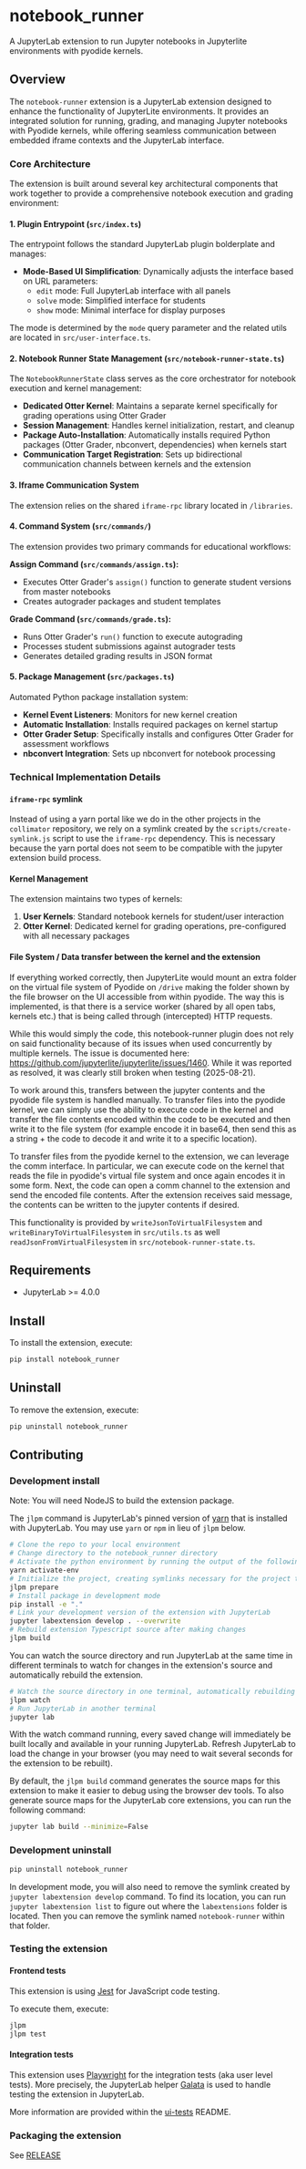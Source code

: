 # notebook_runner

A JupyterLab extension to run Jupyter notebooks in Jupyterlite environments with pyodide kernels.

## Overview

The `notebook-runner` extension is a JupyterLab extension designed to enhance the functionality of JupyterLite environments. It provides an integrated solution for running, grading, and managing Jupyter notebooks with Pyodide kernels, while offering seamless communication between embedded iframe contexts and the JupyterLab interface.

### Core Architecture

The extension is built around several key architectural components that work together to provide a comprehensive notebook execution and grading environment:

#### 1. Plugin Entrypoint (`src/index.ts`)

The entrypoint follows the standard JupyterLab plugin bolderplate and manages:

- **Mode-Based UI Simplification**: Dynamically adjusts the interface based on URL parameters:
  - `edit` mode: Full JupyterLab interface with all panels
  - `solve` mode: Simplified interface for students
  - `show` mode: Minimal interface for display purposes

The mode is determined by the `mode` query parameter and the related utils are located in `src/user-interface.ts`.

#### 2. Notebook Runner State Management (`src/notebook-runner-state.ts`)

The `NotebookRunnerState` class serves as the core orchestrator for notebook execution and kernel management:

- **Dedicated Otter Kernel**: Maintains a separate kernel specifically for grading operations using Otter Grader
- **Session Management**: Handles kernel initialization, restart, and cleanup
- **Package Auto-Installation**: Automatically installs required Python packages (Otter Grader, nbconvert, dependencies) when kernels start
- **Communication Target Registration**: Sets up bidirectional communication channels between kernels and the extension

#### 3. Iframe Communication System

The extension relies on the shared `iframe-rpc` library located in `/libraries`.

#### 4. Command System (`src/commands/`)

The extension provides two primary commands for educational workflows:

**Assign Command (`src/commands/assign.ts`):**

- Executes Otter Grader's `assign()` function to generate student versions from master notebooks
- Creates autograder packages and student templates

**Grade Command (`src/commands/grade.ts`):**

- Runs Otter Grader's `run()` function to execute autograding
- Processes student submissions against autograder tests
- Generates detailed grading results in JSON format

#### 5. Package Management (`src/packages.ts`)

Automated Python package installation system:

- **Kernel Event Listeners**: Monitors for new kernel creation
- **Automatic Installation**: Installs required packages on kernel startup
- **Otter Grader Setup**: Specifically installs and configures Otter Grader for assessment workflows
- **nbconvert Integration**: Sets up nbconvert for notebook processing

### Technical Implementation Details

#### `iframe-rpc` symlink

Instead of using a yarn portal like we do in the other projects in the `collimator` repository, we rely on a symlink created by the `scripts/create-symlink.js` script to use the `iframe-rpc` dependency.
This is necessary because the yarn portal does not seem to be compatible with the jupyter extension build process.

#### Kernel Management

The extension maintains two types of kernels:

1. **User Kernels**: Standard notebook kernels for student/user interaction
2. **Otter Kernel**: Dedicated kernel for grading operations, pre-configured with all necessary packages

#### File System / Data transfer between the kernel and the extension

If everything worked correctly, then JupyterLite would mount an extra folder on the virtual file system of Pyodide on `/drive` making the folder shown by the file browser on the UI accessible from within pyodide.
The way this is implemented, is that there is a service worker (shared by all open tabs, kernels etc.) that is being called through (intercepted) HTTP requests.

While this would simply the code, this notebook-runner plugin does not rely on said functionality because of its issues when used concurrently by multiple kernels. The issue is documented here: https://github.com/jupyterlite/jupyterlite/issues/1460. While it was reported as resolved, it was clearly still broken when testing (2025-08-21).

To work around this, transfers between the jupyter contents and the pyodide file system is handled manually.
To transfer files into the pyodide kernel, we can simply use the ability to execute code in the kernel and transfer the file contents encoded within the code to be executed and then write it to the file system (for example encode it in base64, then send this as a string + the code to decode it and write it to a specific location).

To transfer files from the pyodide kernel to the extension, we can leverage the comm interface. In particular, we can execute code on the kernel that reads the file in pyodide's virtual file system and once again encodes it in some form.
Next, the code can open a comm channel to the extension and send the encoded file contents. After the extension receives said message, the contents can be written to the jupyter contents if desired.

This functionality is provided by `writeJsonToVirtualFilesystem` and `writeBinaryToVirtualFilesystem` in `src/utils.ts` as well `readJsonFromVirtualFilesystem` in `src/notebook-runner-state.ts`.

## Requirements

- JupyterLab >= 4.0.0

## Install

To install the extension, execute:

```bash
pip install notebook_runner
```

## Uninstall

To remove the extension, execute:

```bash
pip uninstall notebook_runner
```

## Contributing

### Development install

Note: You will need NodeJS to build the extension package.

The `jlpm` command is JupyterLab's pinned version of
[yarn](https://yarnpkg.com/) that is installed with JupyterLab. You may use
`yarn` or `npm` in lieu of `jlpm` below.

```bash
# Clone the repo to your local environment
# Change directory to the notebook_runner directory
# Activate the python environment by running the output of the following command
yarn activate-env
# Initialize the project, creating symlinks necessary for the project to build
jlpm prepare
# Install package in development mode
pip install -e "."
# Link your development version of the extension with JupyterLab
jupyter labextension develop . --overwrite
# Rebuild extension Typescript source after making changes
jlpm build
```

You can watch the source directory and run JupyterLab at the same time in different terminals to watch for changes in the extension's source and automatically rebuild the extension.

```bash
# Watch the source directory in one terminal, automatically rebuilding when needed
jlpm watch
# Run JupyterLab in another terminal
jupyter lab
```

With the watch command running, every saved change will immediately be built locally and available in your running JupyterLab. Refresh JupyterLab to load the change in your browser (you may need to wait several seconds for the extension to be rebuilt).

By default, the `jlpm build` command generates the source maps for this extension to make it easier to debug using the browser dev tools. To also generate source maps for the JupyterLab core extensions, you can run the following command:

```bash
jupyter lab build --minimize=False
```

### Development uninstall

```bash
pip uninstall notebook_runner
```

In development mode, you will also need to remove the symlink created by `jupyter labextension develop`
command. To find its location, you can run `jupyter labextension list` to figure out where the `labextensions`
folder is located. Then you can remove the symlink named `notebook-runner` within that folder.

### Testing the extension

#### Frontend tests

This extension is using [Jest](https://jestjs.io/) for JavaScript code testing.

To execute them, execute:

```sh
jlpm
jlpm test
```

#### Integration tests

This extension uses [Playwright](https://playwright.dev/docs/intro) for the integration tests (aka user level tests).
More precisely, the JupyterLab helper [Galata](https://github.com/jupyterlab/jupyterlab/tree/master/galata) is used to handle testing the extension in JupyterLab.

More information are provided within the [ui-tests](./ui-tests/README.md) README.

### Packaging the extension

See [RELEASE](RELEASE.md)
